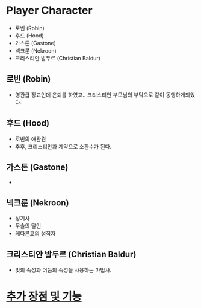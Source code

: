 # Player Character

- 로빈 (Robin)
- 후드 (Hood)
- 가스톤 (Gastone)
- 넥크룬 (Nekroon)
- 크리스티안 발두르 (Christian Baldur)

## 로빈 (Robin)

- 영관급 장교인데 은퇴를 하였고..
  크리스티안 부모님의 부탁으로 같이 동행하게되었다.
    
## 후드 (Hood)

- 로빈의 애완견
- 추후, 크리스티안과 계약으로 소환수가 된다.
    
## 가스톤 (Gastone)

- 
    
## 넥크룬 (Nekroon)

- 성기사
- 무술의 달인
- 케다른교의 성직자
    
## 크리스티안 발두르 (Christian Baldur)

- 빛의 속성과 어둠의 속성을 사용하는 마법사.
    
    
# [추가 장점 및 기능](추가%20장점%20및%20기능.md)

